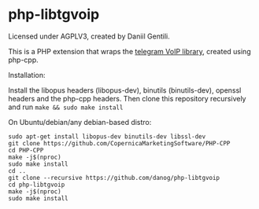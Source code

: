# php-libtgvoip

Licensed under AGPLV3, created by Daniil Gentili.

This is a PHP extension that wraps the [telegram VoIP library](https://github.com/grishka/libtgvoip), created using php-cpp.

Installation:

Install the libopus headers (libopus-dev), binutils (binutils-dev), openssl headers and the php-cpp headers.
Then clone this repository recursively and run `make && sudo make install`

On Ubuntu/debian/any debian-based distro:


```
sudo apt-get install libopus-dev binutils-dev libssl-dev
git clone https://github.com/CopernicaMarketingSoftware/PHP-CPP
cd PHP-CPP
make -j$(nproc)
sudo make install
cd ..
git clone --recursive https://github.com/danog/php-libtgvoip
cd php-libtgvoip
make -j$(nproc)
sudo make install
```





